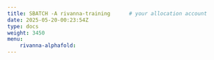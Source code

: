 ```yaml
---
title: SBATCH -A rivanna-training      # your allocation account
date: 2025-05-20-00:23:54Z
type: docs 
weight: 3450
menu: 
    rivanna-alphafold:
---
```



